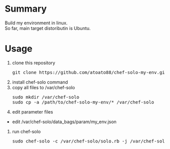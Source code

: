 # Summary
Build my environment in linux.  
So far, main target distoributin is Ubuntu.  

# Usage
1. clone this repository
   <pre>
   git clone https://github.com/atoato88/chef-solo-my-env.git
   </pre>
1. install chef-solo command
1. copy all files to /var/chef-solo
   <pre>
   sudo mkdir /var/chef-solo
   sudo cp -a /path/to/chef-solo-my-env/* /var/chef-solo
   </pre>
1. edit parameter files
  - edit /var/chef-solo/data_bags/param/my_env.json
1. run chef-solo
   <pre>
   sudo chef-solo -c /var/chef-solo/solo.rb -j /var/chef-solo/node.json
   </pre>

